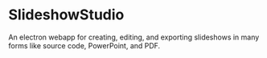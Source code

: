 # SlideshowStudio
An electron webapp for creating, editing, and exporting slideshows in many forms like source code, PowerPoint, and PDF.
